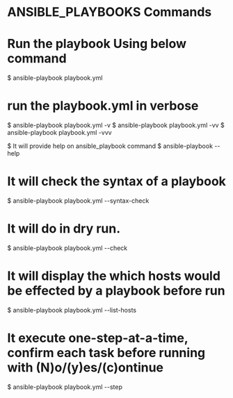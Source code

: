 # ANSIBLE_PLAYBOOKS Commands

# Run the playbook Using below command

$ ansible-playbook playbook.yml

# run the playbook.yml in verbose

$ ansible-playbook playbook.yml -v
$ ansible-playbook playbook.yml -vv
$ ansible-playbook playbook.yml -vvv

$ It will provide help on ansible_playbook command
$ ansible-playbook --help

#  It will check the syntax of a playbook
$ ansible-playbook playbook.yml --syntax-check

# It will do in dry run.
$ ansible-playbook playbook.yml --check

# It will display the which hosts would be effected by a playbook before run
$ ansible-playbook playbook.yml --list-hosts

# It execute one-step-at-a-time, confirm each task before running with (N)o/(y)es/(c)ontinue
$ ansible-playbook playbook.yml --step
